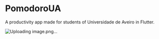 # PomodoroUA
A productivity app made for students of Universidade de Aveiro in Flutter.

![Uploading image.png…]()

